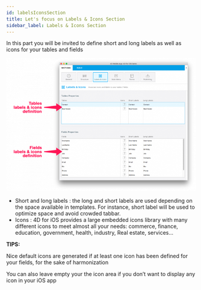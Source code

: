 ```yaml
---
id: labelsIconsSection
title: Let's focus on Labels & Icons Section
sidebar_label: Labels & Icons Section
---
```


In this part you will be invited to define short and long labels as well as icons for your tables and fields

![alt-text](assets/4DforiOSOverview/Labels-icons-section-4D-for-iOS.png)


* Short and long labels : the long and short labels are used depending on the space available in templates. For instance, short label will be used to optimize space and avoid crowded tabbar.
* Icons : 4D for iOS provides a large embedded icons library with many different icons to meet almost all your needs: commerce, finance, education, government, health, industry, Real estate, services…

<div class = "tips">
<b>TIPS:</b>

Nice default icons are generated if at least one icon has been defined for your fields, for the sake of harmonization

You can also leave empty your the icon area if you don’t want to display any icon in your iOS app
</div>
